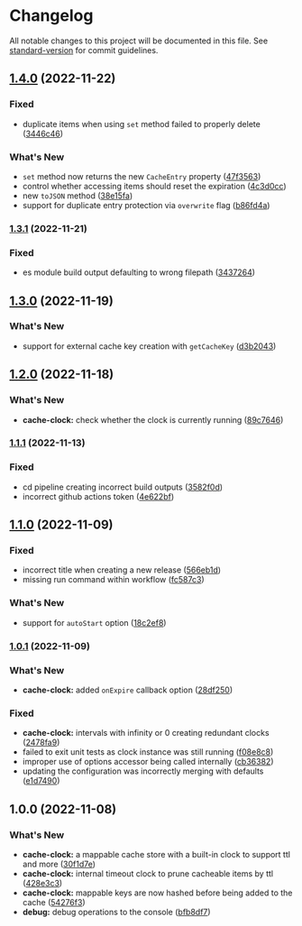 # Changelog

All notable changes to this project will be documented in this file. See [standard-version](https://github.com/conventional-changelog/standard-version) for commit guidelines.

## [1.4.0](https://github.com/itsmichaelbtw/cache-clock/compare/v1.3.1...v1.4.0) (2022-11-22)


### Fixed

* duplicate items when using `set` method failed to properly delete ([3446c46](https://github.com/itsmichaelbtw/cache-clock/commit/3446c46d029fa3be3bc72500ab87b1f3bba5514a))


### What's New

* `set` method now returns the new `CacheEntry` property ([47f3563](https://github.com/itsmichaelbtw/cache-clock/commit/47f35634d59d76f808b400c1d0941284abffb62b))
* control whether accessing items should reset the expiration ([4c3d0cc](https://github.com/itsmichaelbtw/cache-clock/commit/4c3d0cc7c70b6540063f6a5c73869b043d2e7ade))
* new `toJSON` method ([38e15fa](https://github.com/itsmichaelbtw/cache-clock/commit/38e15fa9c5fc37cfbba17deeb63c380755b7bf72))
* support for duplicate entry protection via `overwrite` flag ([b86fd4a](https://github.com/itsmichaelbtw/cache-clock/commit/b86fd4aeb4d6f2fdd468f77714a2bf626007f72b))

### [1.3.1](https://github.com/itsmichaelbtw/cache-clock/compare/v1.3.0...v1.3.1) (2022-11-21)


### Fixed

* es module build output defaulting to wrong filepath ([3437264](https://github.com/itsmichaelbtw/cache-clock/commit/34372649926e04c919551060095d889c148c5592))

## [1.3.0](https://github.com/itsmichaelbtw/cache-clock/compare/v1.2.0...v1.3.0) (2022-11-19)


### What's New

* support for external cache key creation with `getCacheKey` ([d3b2043](https://github.com/itsmichaelbtw/cache-clock/commit/d3b20431ac5455fd566c5ec224df4cff48bbeffb))

## [1.2.0](https://github.com/itsmichaelbtw/cache-clock/compare/v1.1.1...v1.2.0) (2022-11-18)


### What's New

* **cache-clock:** check whether the clock is currently running ([89c7646](https://github.com/itsmichaelbtw/cache-clock/commit/89c76460141c293923e6a47c326484d0bc7c73f4))

### [1.1.1](https://github.com/itsmichaelbtw/cache-clock/compare/v1.1.0...v1.1.1) (2022-11-13)


### Fixed

* cd pipeline creating incorrect build outputs ([3582f0d](https://github.com/itsmichaelbtw/cache-clock/commit/3582f0d7e2ce9c54dfa3886e2a53fce40ca25302))
* incorrect github actions token ([4e622bf](https://github.com/itsmichaelbtw/cache-clock/commit/4e622bf473733d2a3a9eec39a524f7967b015932))

## [1.1.0](https://github.com/itsmichaelbtw/cache-clock/compare/v1.0.1...v1.1.0) (2022-11-09)


### Fixed

* incorrect title when creating a new release ([566eb1d](https://github.com/itsmichaelbtw/cache-clock/commit/566eb1db730986cfa2e4b20fc5905564bb6027e5))
* missing run command within workflow ([fc587c3](https://github.com/itsmichaelbtw/cache-clock/commit/fc587c3f5914ff6bd85921838e5746a8be4dd8d2))


### What's New

* support for `autoStart` option ([18c2ef8](https://github.com/itsmichaelbtw/cache-clock/commit/18c2ef8d5744c3349de62b14468992f66d0168be))

### [1.0.1](https://github.com/itsmichaelbtw/cache-clock/compare/v1.0.0...v1.0.1) (2022-11-09)


### What's New

* **cache-clock:** added `onExpire` callback option ([28df250](https://github.com/itsmichaelbtw/cache-clock/commit/28df250fc85b271cb92f8b4dbd03423e655cf00e))


### Fixed

* **cache-clock:** intervals with infinity or 0 creating redundant clocks ([2478fa9](https://github.com/itsmichaelbtw/cache-clock/commit/2478fa962254ef40ef0e4b5510084663423bbaaa))
* failed to exit unit tests as clock instance was still running ([f08e8c8](https://github.com/itsmichaelbtw/cache-clock/commit/f08e8c80d61537cf9d77d54bcd88cf5846567b7d))
* improper use of options accessor being called internally ([cb36382](https://github.com/itsmichaelbtw/cache-clock/commit/cb36382b5f80cc3f3e1b223a4f9a09b1eba27696))
* updating the configuration was incorrectly merging with defaults ([e1d7490](https://github.com/itsmichaelbtw/cache-clock/commit/e1d74905d4fdcef948f987b494e5df5557c63aa6))

## 1.0.0 (2022-11-08)


### What's New

* **cache-clock:** a mappable cache store with a built-in clock to support ttl and more ([30f1d7e](https://github.com/itsmichaelbtw/cache-clock/commit/30f1d7e4047cc1533fb9f34e68fbe49524661bce))
* **cache-clock:** internal timeout clock to prune cacheable items by ttl ([428e3c3](https://github.com/itsmichaelbtw/cache-clock/commit/428e3c3c91ddb5f6b91c96ccff6bdaff20fe4ae5))
* **cache-clock:** mappable keys are now hashed before being added to the cache ([54276f3](https://github.com/itsmichaelbtw/cache-clock/commit/54276f34d89db55670ba3f2d4ad654f29b7b6ea6))
* **debug:** debug operations to the console ([bfb8df7](https://github.com/itsmichaelbtw/cache-clock/commit/bfb8df7b35cde8f517d382062fa9744e662ea26d))
